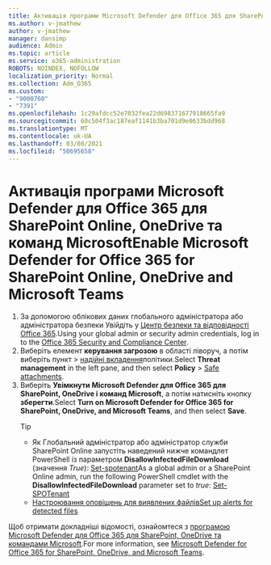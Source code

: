 ```yaml
---
title: Активація програми Microsoft Defender для Office 365 для SharePoint Online, OneDrive та команд Microsoft
ms.author: v-jmathew
author: v-jmathew
manager: dansimp
audience: Admin
ms.topic: article
ms.service: o365-administration
ROBOTS: NOINDEX, NOFOLLOW
localization_priority: Normal
ms.collection: Adm_O365
ms.custom:
- "9000760"
- "7391"
ms.openlocfilehash: 1c29afdcc52e7032fea22d698371677918665fa9
ms.sourcegitcommit: 60c504f3ac187eaf1141b3ba701d9e0633bdd968
ms.translationtype: MT
ms.contentlocale: uk-UA
ms.lasthandoff: 03/08/2021
ms.locfileid: "50695658"
---
```

# <a name="enable-microsoft-defender-for-office-365-for-sharepoint-online-onedrive-and-microsoft-teams"></a><span data-ttu-id="aba30-102">Активація програми Microsoft Defender для Office 365 для SharePoint Online, OneDrive та команд Microsoft</span><span class="sxs-lookup"><span data-stu-id="aba30-102">Enable Microsoft Defender for Office 365 for SharePoint Online, OneDrive and Microsoft Teams</span></span>

1. <span data-ttu-id="aba30-103">За допомогою облікових даних глобального адміністратора або адміністратора безпеки Увійдіть у [Центр безпеки та відповідності Office 365](https://protection.office.com/).</span><span class="sxs-lookup"><span data-stu-id="aba30-103">Using your global admin or security admin credentials, log in to the [Office 365 Security and Compliance Center](https://protection.office.com/).</span></span>
2. <span data-ttu-id="aba30-104">Виберіть елемент **керування загрозою** в області ліворуч, а потім виберіть пункт   >  [надійні вкладення](https://protection.office.com/safeattachment)політики.</span><span class="sxs-lookup"><span data-stu-id="aba30-104">Select **Threat management** in the left pane, and then select **Policy** > [Safe attachments](https://protection.office.com/safeattachment).</span></span>
3. <span data-ttu-id="aba30-105">Виберіть **Увімкнути Microsoft Defender для Office 365 для SharePoint, OneDrive і команд Microsoft**, а потім натисніть кнопку **зберегти**.</span><span class="sxs-lookup"><span data-stu-id="aba30-105">Select **Turn on Microsoft Defender for Office 365 for SharePoint, OneDrive, and Microsoft Teams**, and then select **Save**.</span></span>
    > [!TIP]
    >
    > - <span data-ttu-id="aba30-106">Як Глобальний адміністратор або адміністратор служби SharePoint Online запустіть наведений нижче командлет PowerShell із параметром **DisallowInfectedFileDownload** (значення *True*): [Set-spotenant](https://go.microsoft.com/fwlink/?linkid=2092301)</span><span class="sxs-lookup"><span data-stu-id="aba30-106">As a global admin or a SharePoint Online admin, run the following PowerShell cmdlet with the **DisallowInfectedFileDownload** parameter set to *true*: [Set-SPOTenant](https://go.microsoft.com/fwlink/?linkid=2092301)</span></span>
    > - [<span data-ttu-id="aba30-107">Настроювання оповіщень для виявлених файлів</span><span class="sxs-lookup"><span data-stu-id="aba30-107">Set up alerts for detected files</span></span>](https://go.microsoft.com/fwlink/?linkid=2092110)

<span data-ttu-id="aba30-108">Щоб отримати докладніші відомості, ознайомтеся з [програмою Microsoft Defender для Office 365 для SharePoint, OneDrive та командами Microsoft](https://go.microsoft.com/fwlink/?linkid=2092041).</span><span class="sxs-lookup"><span data-stu-id="aba30-108">For more information, see [Microsoft Defender for Office 365 for SharePoint, OneDrive, and Microsoft Teams](https://go.microsoft.com/fwlink/?linkid=2092041).</span></span>
